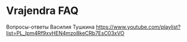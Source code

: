 # Vrajendra FAQ

Вопросы-ответы Василия Тушкина https://www.youtube.com/playlist?list=PL_Ipm4Rf9xvHEN4mzo8keCRb7EsC03xVO

